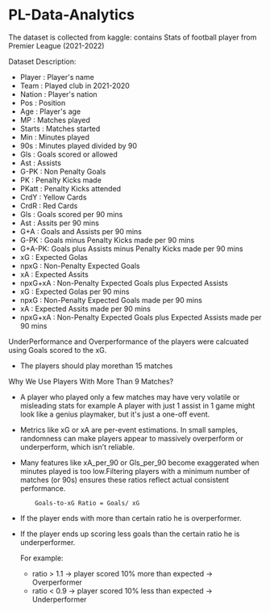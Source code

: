 # PL-Data-Analytics

The dataset is collected from kaggle: contains Stats of football player from Premier League (2021-2022)

Dataset Description:

- Player : Player's name
- Team : Played club in 2021-2020
- Nation : Player's nation
- Pos : Position
- Age : Player's age
- MP : Matches played
- Starts : Matches started
- Min : Minutes played
- 90s : Minutes played divided by 90
- Gls : Goals scored or allowed
- Ast : Assists
- G-PK : Non Penalty Goals
- PK : Penalty Kicks made
- PKatt : Penalty Kicks attended
- CrdY : Yellow Cards
- CrdR : Red Cards
- Gls : Goals scored per 90 mins
- Ast : Assits per 90 mins
- G+A : Goals and Assists per 90 mins
- G-PK : Goals minus Penalty Kicks made per 90 mins
- G+A-PK: Goals plus Assists minus Penalty Kicks made per 90 mins
- xG : Expected Golas
- npxG : Non-Penalty Expected Goals
- xA : Expected Assits
- npxG+xA : Non-Penalty Expected Goals plus Expected Assists
- xG : Expected Golas per 90 mins
- npxG : Non-Penalty Expected Goals made per 90 mins
- xA : Expected Assits made per 90 mins
- npxG+xA : Non-Penalty Expected Goals plus Expected Assists made per 90 mins

UnderPerformance and Overperformance of the players were calcuated using Goals scored to the xG.

- The players should play morethan 15 matches
  
Why We Use Players With More Than 9 Matches?

- A player who played only a few matches may have very volatile or misleading stats for example  A player with just 1 assist in 1 game might look like a genius playmaker, but it's just a one-off event.
- Metrics like xG or xA are per-event estimations. In small samples, randomness can make players appear to massively overperform or underperform, which isn’t reliable.
- Many features like xA_per_90 or Gls_per_90 become exaggerated when minutes played is too low.Filtering players with a minimum number of matches (or 90s) ensures these ratios reflect actual consistent performance.

          Goals-to-xG Ratio = Goals/ xG

- If the player ends with more than certain ratio he is overperformer.
- If the player ends up scoring less goals than the certain ratio he is underperformer.

  For example:
  - ratio > 1.1 → player scored 10% more than expected → Overperformer
  - ratio < 0.9 → player scored 10% less than expected → Underperformer
  

